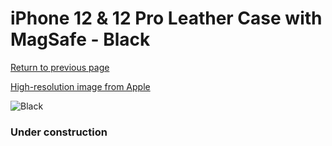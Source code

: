 # iPhone 12 & 12 Pro Leather Case with MagSafe - Black

[Return to previous page](/iphone_12)

[High-resolution image from Apple](https://store.storeimages.cdn-apple.com/8756/as-images.apple.com/is/MHKG3?wid=4500&hei=4500&fmt=png)

<div style="width: 384px"><img src="/everypreview/MHKG3.png" alt="Black"></div>

### Under construction

